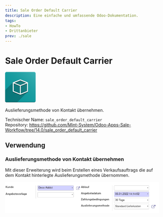 ```yaml
---
title: Sale Order Default Carrier
description: Eine einfache und umfassende Odoo-Dokumentation.
tags:
- HowTo
- Drittanbieter
prev: ./sale
---
```

# Sale Order Default Carrier
![icon_oms_box](assets/icon_oms_box.png)

Auslieferungsmethode von Kontakt übernehmen.

Technischer Name: `sale_order_default_carrier`\
Repository: <https://github.com/Mint-System/Odoo-Apps-Sale-Workflow/tree/14.0/sale_order_default_carrier>

## Verwendung

### Auslieferungsmethode von Kontakt übernehmen

Mit dieser Erweiterung wird beim Erstellen eines Verkaufsauftrags die auf dem Kontakt hinterlegte Auslieferungsmethode übernommen.

![](assets/Sale%20Order%20Default%20Carrier.png)